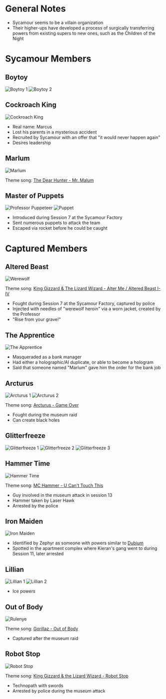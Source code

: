 <!-- TITLE: Sycamour -->
<!-- SUBTITLE: A quick summary of Sycamour -->

# General Notes
* Sycamour seems to be a villain organization
* Their higher-ups have developed a process of surgically transferring powers from existing supers to new ones, such as the Children of the Night
# Sycamour Members
## Boytoy
![Boytoy 1](/uploads/sycamour-sycamour/boytoy-1.jpg "Boytoy 1")
![Boytoy 2](/uploads/sycamour-sycamour/boytoy-2.jpg "Boytoy 2")

## Cockroach King
![Cockroach King](/uploads/sycamour/cockroach-king.jpg "Cockroach King")

* Real name: Marcus
* Lost his parents in a mysterious accident
* Recruited by Sycamour with an offer that "it would never happen again"
* Desires leadership
## Marlum
![Marlum](/uploads/sycamour-sycamour/marlum.jpg "Marlum")

Theme song: [The Dear Hunter - Mr. Malum](https://youtu.be/eGIUAyeCGS8)
## Master of Puppets
![Professor Puppeteer](/uploads/sycamour/professor-puppeteer.jpg "Professor Puppeteer")
![Puppet](/uploads/sycamour-sycamour/puppet.jpg "Puppet")

* Introduced during Session 7 at the Sycamour Factory
* Sent numerous puppets to attack the team
* Escaped via rocket before he could be caught
# Captured Members
## Altered Beast
![Werewolf](/uploads/sycamour/werewolf.jpg "Werewolf")

Theme song: [King Gizzard & The Lizard Wizard - Alter Me / Altered Beast I-IV](https://www.youtube.com/watch?v=ZBuWFn5gFE4)

* Fought during Session 7 at the Sycamour Factory, captured by police
* Injected with needles of "werewolf heroin" via a worn jacket, created by the Professor
* "Rise from your grave!"
## The Apprentice
![The Apprentice](/uploads/sycamour/the-apprentice.jpg "The Apprentice")

* Masqueraded as a bank manager
* Had either a holographic/AI duplicate, or able to become a hologram
* Said that someone named "Marlum" gave him the order for the bank job
## Arcturus
![Arcturus 1](/uploads/sycamour-sycamour/arcturus-1.jpg "Arcturus 1")
![Arcturus 2](/uploads/sycamour-sycamour/arcturus-2.jpg "Arcturus 2")

Theme song: [Arcturus - Game Over](https://www.youtube.com/watch?v=kQmtcaI3VEs)

* Fought during the museum raid
* Can create black holes
## Glitterfreeze
![Glitterfreeze 1](/uploads/sycamour-sycamour/glitterfreeze-1.jpg "Glitterfreeze 1")
![Glitterfreeze 2](/uploads/sycamour-sycamour/glitterfreeze-2.jpg "Glitterfreeze 2")
![Glitterfreeze 3](/uploads/sycamour-sycamour/glitterfreeze-3.jpg "Glitterfreeze 3")
## Hammer Time
![Hammer Time](/uploads/sycamour-sycamour/hammer-time.jpg "Hammer Time")

Theme song: [MC Hammer - U Can't Touch This](https://www.youtube.com/watch?v=otCpCn0l4Wo)

* Guy involved in the museum attack in session 13
* Hammer taken by Laser Hawk
* Arrested by the police
## Iron Maiden
![Iron Maiden](/uploads/sycamour/iron-maiden.jpg "Iron Maiden")

* Identified by Zephyr as someone with powers similar to [Dubium](#dubium)
* Spotted in the apartment complex where Kieran's gang went to during Session 11, later arrested
## Lillian
![Lillian 1](/uploads/sycamour-sycamour/lillian-1.jpg "Lillian 1")
![Lillian 2](/uploads/sycamour-sycamour/lillian-2.jpg "Lillian 2")

* Ice powers
## Out of Body
![Rulenye](/uploads/sycamour-sycamour/rulenye.jpg "Rulenye")

Theme song: [Gorillaz - Out of Body](https://www.youtube.com/watch?v=gawKAeTayNY)

* Captured after the museum raid

## Robot Stop
![Robot Stop](/uploads/sycamour-sycamour/robot-stop.jpg "Robot Stop")

Theme song: [King Gizzard & the Lizard Wizard - Robot Stop](https://www.youtube.com/watch?v=9p_Si21ig7c)

* Technopath with swords
* Arrested by police during the museum attack
